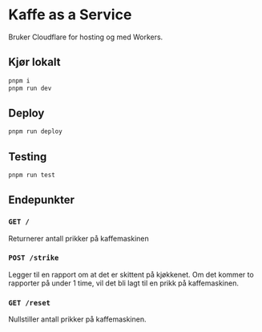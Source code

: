 # Kaffe as a Service

Bruker Cloudflare for hosting og med Workers.

## Kjør lokalt

```bash
pnpm i
pnpm run dev
```

## Deploy

```bash
pnpm run deploy
```

## Testing

```bash
pnpm run test
```

## Endepunkter

### `GET /`

Returnerer antall prikker på kaffemaskinen

### `POST /strike`

Legger til en rapport om at det er skittent på kjøkkenet. Om det kommer to rapporter på under 1 time, vil det bli lagt til en prikk på kaffemaskinen.

### `GET /reset`

Nullstiller antall prikker på kaffemaskinen.
